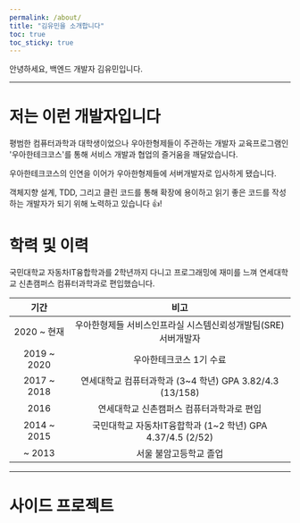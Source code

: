 ```yaml
---
permalink: /about/
title: "김유민을 소개합니다"
toc: true
toc_sticky: true
---
```


안녕하세요, 백엔드 개발자 김유민입니다.

<hr/>

# 저는 이런 개발자입니다

평범한 컴퓨터과학과 대학생이었으나 우아한형제들이 주관하는 개발자 교육프로그램인 '우아한테크코스'를 통해 서비스 개발과 협업의 즐거움을 깨달았습니다.  

우아한테크코스의 인연을 이어가 우아한형제들에 서버개발자로 입사하게 됐습니다. 

객체지향 설계, TDD, 그리고 클린 코드를 통해 확장에 용이하고 읽기 좋은 코드를 작성하는 개발자가 되기 위해 노력하고 있습니다 :+1:!

# 학력 및 이력

국민대학교 자동차IT융합학과를 2학년까지 다니고 프로그래밍에 재미를 느껴 
연세대학교 신촌캠퍼스 컴퓨터과학과로 편입했습니다.

| 기간 | 비고 |
|:--------:|:--------:|
| 2020 ~ 현재 | 우아한형제들 서비스인프라실 시스템신뢰성개발팀(SRE) 서버개발자 |
| 2019 ~ 2020 | 우아한테크코스 1기 수료 |
| 2017 ~ 2018 | 연세대학교 컴퓨터과학과 (3~4 학년) GPA 3.82/4.3 (13/158) |
| 2016 | 연세대학교 신촌캠퍼스 컴퓨터과학과로 편입 |
| 2014 ~ 2015 | 국민대학교 자동차IT융합학과 (1~2 학년) GPA 4.37/4.5 (2/52) |
| ~ 2013 | 서울 불암고등학교 졸업 |

<hr/>

# 사이드 프로젝트